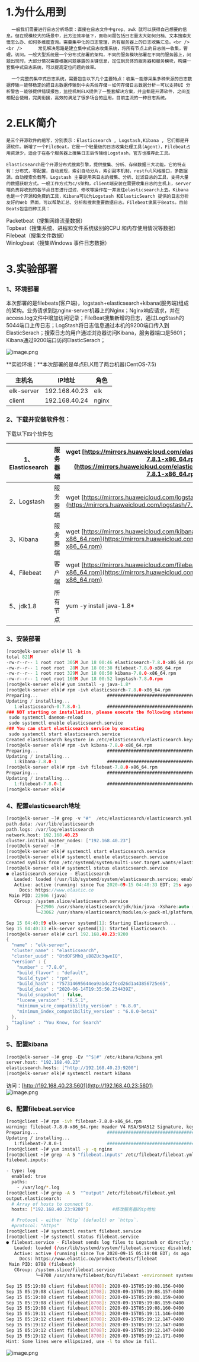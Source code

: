 <a name="AlWmS"></a>
# 1.为什么用到
      一般我们需要进行日志分析场景：直接在日志文件中grep、awk 就可以获得自己想要的信息。但在规模较大的场景中，此方法效率低下，面临问题包括日志量太大如何归档、文本搜索太慢怎么办、如何多维度查询。需要集中化的日志管理，所有服务器上的日志收集汇总。<br />  <br />      常见解决思路是建立集中式日志收集系统，将所有节点上的日志统一收集，管理，访问。一般大型系统是一个分布式部署的架构，不同的服务模块部署在不同的服务器上，问题出现时，大部分情况需要根据问题暴露的关键信息，定位到具体的服务器和服务模块，构建一套集中式日志系统，可以提高定位问题的效率。

      一个完整的集中式日志系统，需要包含以下几个主要特点：收集－能够采集多种来源的日志数据传输－能够稳定的把日志数据传输到中央系统存储－如何存储日志数据分析－可以支持UI 分析警告－能够提供错误报告，监控机制ELK提供了一整套解决方案，并且都是开源软件，之间互相配合使用，完美衔接，高效的满足了很多场合的应用。目前主流的一种日志系统。

<a name="kbgfY"></a>
# 2.ELK简介
    是三个开源软件的缩写，分别表示：Elasticsearch , Logstash,Kibana , 它们都是开源软件。新增了一个FileBeat，它是一个轻量级的日志收集处理工具(Agent)，Filebeat占用资源少，适合于在各个服务器上搜集日志后传输给Logstash，官方也推荐此工具。

    Elasticsearch是个开源分布式搜索引擎，提供搜集、分析、存储数据三大功能。它的特点有：分布式，零配置，自动发现，索引自动分片，索引副本机制，restful风格接口，多数据源，自动搜索负载等。Logstash 主要是用来日志的搜集、分析、过滤日志的工具，支持大量的数据获取方式。一般工作方式为c/s架构，client端安装在需要收集日志的主机上，server端负责将收到的各节点日志进行过滤、修改等操作在一并发往elasticsearch上去。Kibana 也是一个开源和免费的工具，Kibana可以为Logstash 和ElasticSearch 提供的日志分析友好的Web 界面，可以帮助汇总、分析和搜索重要数据日志。Filebeat隶属于Beats。目前Beats包含四种工具：

Packetbeat（搜集网络流量数据）<br />Topbeat（搜集系统、进程和文件系统级别的CPU 和内存使用情况等数据）<br />Filebeat（搜集文件数据）<br />Winlogbeat（搜集Windows 事件日志数据）

<a name="woLxB"></a>
# 3.实验部署
<a name="xcFqc"></a>
### 1、环境部署
本次部署的是filebeats(客户端)，logstash+elasticsearch+kibana(服务端)组成的架构。业务请求到达nginx-server机器上的Nginx；Nginx响应请求，并在access.log文件中增加访问记录；FileBeat搜集新增的日志，通过LogStash的5044端口上传日志；LogStash将日志信息通过本机的9200端口传入到ElasticSerach；搜索日志的用户通过浏览器访问Kibana，服务器端口是5601；Kibana通过9200端口访问ElasticSerach；

![image.png](https://cdn.nlark.com/yuque/0/2020/png/2476579/1600089134869-5eed93c7-563a-4fd5-930e-693dbb81bd90.png#align=left&display=inline&height=189&originHeight=377&originWidth=765&size=55113&status=done&style=none&width=382.5)

**实验环境：**本次部署的是单点ELK用了两台机器(CentOS-7.5)

| 主机名 | IP地址 | 角色 |
| --- | --- | --- |
| elk-server | 192.168.40.23 | elk |
| client | 192.168.40.24 | nginx |


<a name="iCDo5"></a>
### 2、下载并安装软件包：

下载以下四个软件包

| 1、Elasticsearch  | 服务器端 | wget [https://mirrors.huaweicloud.com/elasticsearch/7.8.1/elasticsearch-7.8.1-x86_64.rpm](https://mirrors.huaweicloud.com/elasticsearch/7.8.1/elasticsearch-7.8.1-x86_64.rpm) |
| --- | --- | --- |
| 2、Logstash | 服务器端 | wget [https://mirrors.huaweicloud.com/logstash/7.8.0/logstash-7.8.0.rpm](https://mirrors.huaweicloud.com/logstash/7.8.0/logstash-7.8.0.rpm) |
| 3、Kibana  | 服务器端 | wget [https://mirrors.huaweicloud.com/kibana/7.8.0/kibana-7.8.0-x86_64.rpm](https://mirrors.huaweicloud.com/kibana/7.8.0/kibana-7.8.0-x86_64.rpm) |
| 4、Filebeat | 客户端 | wget [https://mirrors.huaweicloud.com/filebeat/7.8.0/filebeat-7.8.0-x86_64.rpm](https://mirrors.huaweicloud.com/filebeat/7.8.0/filebeat-7.8.0-x86_64.rpm) |
| 5、jdk1.8 | 所有节点 | yum -y install java-1.8* |

<a name="wxUnN"></a>
### 3、安装部署
```c
[root@elk-server elk]# ll -h
total 821M
-rw-r--r-- 1 root root 305M Jun 18 00:46 elasticsearch-7.8.0-x86_64.rpm
-rw-r--r-- 1 root root  28M Jun 18 00:38 filebeat-7.8.0-x86_64.rpm
-rw-r--r-- 1 root root 329M Jun 18 00:50 kibana-7.8.0-x86_64.rpm
-rw-r--r-- 1 root root 160M Jun 18 00:52 logstash-7.8.0.rpm
[root@elk-server elk]# yum install -y java-1.8*
[root@elk-server elk]# rpm -ivh elasticsearch-7.8.0-x86_64.rpm
Preparing...                          ################################# [100%]
Updating / installing...
   1:elasticsearch-0:7.8.0-1          ################################# [100%]
### NOT starting on installation, please execute the following statements to configure elasticsearch service to start automatically using systemd
 sudo systemctl daemon-reload
 sudo systemctl enable elasticsearch.service
### You can start elasticsearch service by executing
 sudo systemctl start elasticsearch.service
Created elasticsearch keystore in /etc/elasticsearch/elasticsearch.keystore
[root@elk-server elk]# rpm -ivh kibana-7.8.0-x86_64.rpm
Preparing...                          ################################# [100%]
Updating / installing...
   1:kibana-7.8.0-1                   ################################# [100%]
[root@elk-server elk]# rpm -ivh filebeat-7.8.0-x86_64.rpm
Preparing...                          ################################# [100%]
Updating / installing...
   1:filebeat-7.8.0-1                 ################################# [100%]
[root@elk-server elk]#

```

<a name="k02Wp"></a>
### 4、配置elasticsearch地址
```c
[root@elk-server ~]# grep -v "#"  /etc/elasticsearch/elasticsearch.yml
path.data: /var/lib/elasticsearch
path.logs: /var/log/elasticsearch
network.host: 192.168.40.23
cluster.initial_master_nodes: ["192.168.40.23"]
[root@elk-server ~]#
[root@elk-server elk]# systemctl start elasticsearch.service
[root@elk-server elk]# systemctl enable elasticsearch.service
Created symlink from /etc/systemd/system/multi-user.target.wants/elasticsearch.service to /usr/lib/systemd/system/elasticsearch.service.
[root@elk-server elk]# systemctl status elasticsearch.service
● elasticsearch.service - Elasticsearch
   Loaded: loaded (/usr/lib/systemd/system/elasticsearch.service; enabled; vendor preset: disabled)
   Active: active (running) since Tue 2020-09-15 04:40:33 EDT; 25s ago
     Docs: https://www.elastic.co
 Main PID: 22906 (java)
   CGroup: /system.slice/elasticsearch.service
           ├─22906 /usr/share/elasticsearch/jdk/bin/java -Xshare:auto -Des.networkaddress.cache.ttl=60 -Des.networkaddress.cache.negative.ttl=10 -XX:+AlwaysPreT...
           └─23062 /usr/share/elasticsearch/modules/x-pack-ml/platform/linux-x86_64/bin/controller

Sep 15 04:40:09 elk-server systemd[1]: Starting Elasticsearch...
Sep 15 04:40:33 elk-server systemd[1]: Started Elasticsearch.
[root@elk-server elk]# curl 192.168.40.23:9200
{
  "name" : "elk-server",
  "cluster_name" : "elasticsearch",
  "cluster_uuid" : "8tdOFSMhQ_uB8ZUc3qweIQ",
  "version" : {
    "number" : "7.8.0",
    "build_flavor" : "default",
    "build_type" : "rpm",
    "build_hash" : "757314695644ea9a1dc2fecd26d1a43856725e65",
    "build_date" : "2020-06-14T19:35:50.234439Z",
    "build_snapshot" : false,
    "lucene_version" : "8.5.1",
    "minimum_wire_compatibility_version" : "6.8.0",
    "minimum_index_compatibility_version" : "6.0.0-beta1"
  },
  "tagline" : "You Know, for Search"
}

```
<a name="TbB14"></a>
### 5、配置kibana
```c
[root@elk-server ~]# grep -Ev "^$|#" /etc/kibana/kibana.yml
server.host: "192.168.40.23"
elasticsearch.hosts: ["http://192.168.40.23:9200"]
[root@elk-server elk]# systemctl restart kibana
```
访问：[http://192.168.40.23:5601](http://192.168.40.23:5601)<br />![image.png](https://cdn.nlark.com/yuque/0/2020/png/2476579/1600167208516-170011b8-74fb-46c4-ad79-95659b68da50.png#align=left&display=inline&height=289&originHeight=578&originWidth=1740&size=94268&status=done&style=none&width=870)
<a name="5xMRo"></a>
### 6、配置filebeat.service
```bash
[root@client ~]# rpm -ivh filebeat-7.8.0-x86_64.rpm
warning: filebeat-7.8.0-x86_64.rpm: Header V4 RSA/SHA512 Signature, key ID d88e42b4: NOKEY
Preparing...                          ################################# [100%]
Updating / installing...
   1:filebeat-7.8.0-1                 ################################# [100%]
[root@client ~]# yum install -y -q nginx
[root@client ~]# grep -A 5 "filebeat.inputs" /etc/filebeat/filebeat.yml
filebeat.inputs:

- type: log
  enabled: true
  paths:
    - /var/log/*.log
[root@client ~]# grep -A 5  "^output" /etc/filebeat/filebeat.yml
output.elasticsearch:
  # Array of hosts to connect to.
  hosts: ["192.168.40.23:9200"]			#修改服务器的ip地址

  # Protocol - either `http` (default) or `https`.
  #protocol: "https"
[root@client ~]# systemctl restart filebeat.service
[root@client ~]# systemctl status filebeat.service
● filebeat.service - Filebeat sends log files to Logstash or directly to Elasticsearch.
   Loaded: loaded (/usr/lib/systemd/system/filebeat.service; disabled; vendor preset: disabled)
   Active: active (running) since Tue 2020-09-15 05:19:08 EDT; 4s ago
     Docs: https://www.elastic.co/products/beats/filebeat
 Main PID: 8708 (filebeat)
   CGroup: /system.slice/filebeat.service
           └─8708 /usr/share/filebeat/bin/filebeat -environment systemd -c /etc/filebeat/filebeat.yml -path.home /usr/share/filebeat -path.config /etc/filebeat -pa

Sep 15 05:19:08 client filebeat[8708]: 2020-09-15T05:19:08.156-0400        INFO        log/harvester.go:297        Harvester started for file: /var/log/Xorg.0.log
Sep 15 05:19:08 client filebeat[8708]: 2020-09-15T05:19:08.157-0400        INFO        log/harvester.go:297        Harvester started for file: /var/log/boot.log
Sep 15 05:19:08 client filebeat[8708]: 2020-09-15T05:19:08.159-0400        INFO        log/harvester.go:297        Harvester started for file: /var/log/yum.log
Sep 15 05:19:08 client filebeat[8708]: 2020-09-15T05:19:08.159-0400        INFO        log/harvester.go:297        Harvester started for file: /var/log/pm-powersav
Sep 15 05:19:08 client filebeat[8708]: 2020-09-15T05:19:08.160-0400        INFO        cfgfile/reload.go:224        Loading of config files completed.
Sep 15 05:19:11 client filebeat[8708]: 2020-09-15T05:19:11.146-0400        INFO        [add_cloud_metadata]        add_cloud_metadata/add_cloud_metadata.go:89
Sep 15 05:19:12 client filebeat[8708]: 2020-09-15T05:19:12.147-0400        INFO        [publisher_pipeline_output]        pipeline/output.go:144        Connecting
Sep 15 05:19:12 client filebeat[8708]: 2020-09-15T05:19:12.147-0400        INFO        [publisher]        pipeline/retry.go:221        retryer: send unwait signal
Sep 15 05:19:12 client filebeat[8708]: 2020-09-15T05:19:12.147-0400        INFO        [publisher]        pipeline/retry.go:225          done
Sep 15 05:19:12 client filebeat[8708]: 2020-09-15T05:19:12.171-0400        INFO        [esclientleg]        eslegclient/connection.go:306        Attempting to conn
Hint: Some lines were ellipsized, use -l to show in full.
```
![image.png](https://cdn.nlark.com/yuque/0/2020/png/2476579/1600167512264-5d697796-9396-4fb8-8bbf-740dcd72d1e9.png#align=left&display=inline&height=325&originHeight=650&originWidth=1063&size=130584&status=done&style=none&width=531.5)

